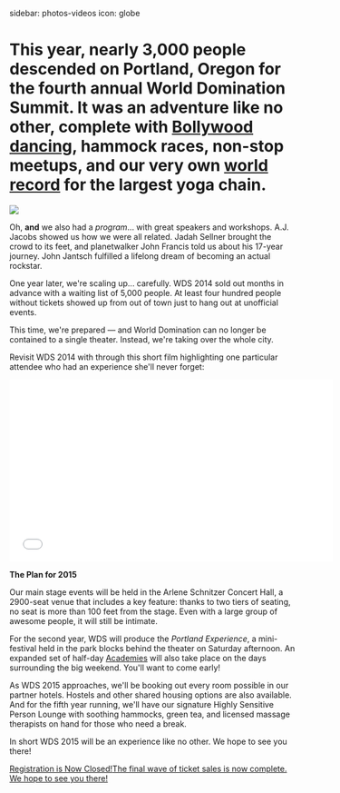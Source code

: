 sidebar: photos-videos
icon: globe

# This year, nearly 3,000 people descended on Portland, Oregon for the fourth annual World Domination Summit. It was an adventure like no other, complete with [Bollywood dancing](/speakers/dj-prashant), hammock races, non-stop meetups, and our very own [world record](/2014-world-record) for the largest yoga chain.
<div class="zig-zags_blue"></div>

<img id="story-img-1" src="/images/story/circle-1.jpg"/>

Oh, **and** we also had a *program*... with great speakers and workshops. A.J. Jacobs showed us how we were all related. Jadah Sellner brought the crowd to its feet, and planetwalker John Francis told us about his 17-year journey. John Jantsch fulfilled a lifelong dream of becoming an actual rockstar.

One year later, we're scaling up... carefully. WDS 2014 sold out months in advance with a waiting list of 5,000 people. At least four hundred people without tickets showed up from out of town just to hang out at unofficial events.

This time, we're prepared — and World Domination can no longer be contained to a single theater. Instead, we're taking over the whole city.

Revisit WDS 2014 with through this short film highlighting one particular attendee who had an experience she'll never forget:

<iframe src="//player.vimeo.com/video/109903000?title=0&amp;byline=0&amp;portrait=0&amp;color=adbf27" width="570" height="321" frameborder="0" webkitallowfullscreen mozallowfullscreen allowfullscreen></iframe>

<div class="line-canvas"></div>

**The Plan for 2015**

Our main stage events will be held in the Arlene Schnitzer Concert Hall, a 2900-seat venue that includes a key feature: thanks to two tiers of seating, no seat is more than 100 feet from the stage. Even with a large group of awesome people, it will still be intimate.

For the second year, WDS will produce the *Portland Experience*, a mini-festival held in the park blocks behind the theater on Saturday afternoon. An expanded set of half-day [Academies](/academies) will also take place on the days surrounding the big weekend. You'll want to come early!

As WDS 2015 approaches, we'll be booking out every room possible in our partner hotels. Hostels and other shared housing options are also available. And for the fifth year running, we'll have our signature Highly Sensitive Person Lounge with soothing hammocks, green tea, and licensed massage therapists on hand for those who need a break.

In short WDS 2015 will be an experience like no other. We hope to see you there!

<a href="/register" class="register-banner"><span class="reg-heading">Registration is Now Closed!</span><span class="reg-subhead">The final wave of ticket sales is now complete. We hope to see you there!</span></a>
